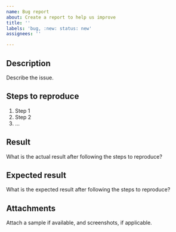 ```yaml
---
name: Bug report
about: Create a report to help us improve
title: ''
labels: 'bug, :new: status: new'
assignees: ''

---
```


## Description  
Describe the issue.

## Steps to reproduce  

1. Step 1
2. Step 2
3. ...

## Result  
What is the actual result after following the steps to reproduce?

## Expected result  
What is the expected result after following the steps to reproduce?


## Attachments  
Attach a sample if available, and screenshots, if applicable.
